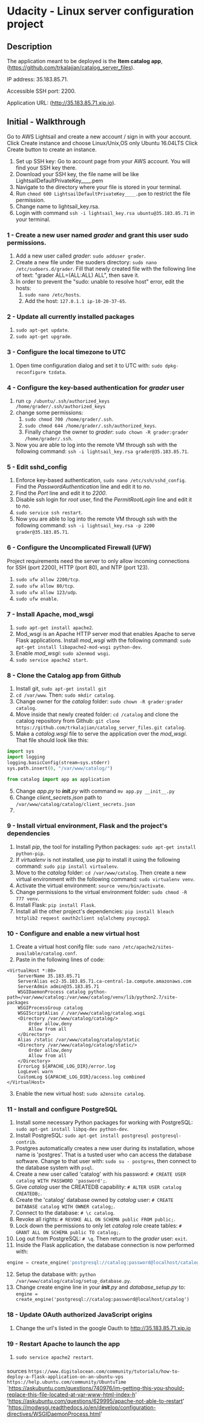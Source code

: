# Udacity - Linux server configuration project

## Description


The application meant to be deployed is the **Item catalog app**, (https://github.com/trkalajian/catalog_server_files).

IP address: 35.183.85.71.

Accessible SSH port: 2200.

Application URL: (http://35.183.85.71.xip.io).

## Initial - Walkthrough

Go to AWS Lightsail and create a new account / sign in with your account.
Click Create instance and choose Linux/Unix,OS only Ubuntu 16.04LTS
Click Create button to create an instance.

1. Set up SSH key: Go to account page from your AWS account. You will find your SSH key there.
2. Download your SSH key, the file name will be like LightsailDefaultPrivateKey____.pem
3. Navigate to the directory where your file is stored in your terminal.
4. Run `chmod 600 LightsailDefaultPrivateKey____.pem` to restrict the file permission.
5. Change name to lightsail_key.rsa.
6. Login with command `ssh -i lightsail_key.rsa ubuntu@35.183.85.71` in your terminal.

### 1 - Create a new user named *grader* and grant this user sudo permissions.

1. Add a new user called *grader*: `sudo adduser grader`.
2. Create a new file under the suoders directory: `sudo nano /etc/sudoers.d/grader`. Fill that newly created file with the following line of text: "grader ALL=(ALL:ALL) ALL", then save it.
3. In order to prevent the "sudo: unable to resolve host" error, edit the hosts:
	1. `sudo nano /etc/hosts`.
	2. Add the host: `127.0.1.1 ip-10-20-37-65`.

### 2 - Update all currently installed packages

1. `sudo apt-get update`.
2. `sudo apt-get upgrade`.

### 3 - Configure the local timezone to UTC

1. Open time configuration dialog and set it to UTC with: `sudo dpkg-reconfigure tzdata`.

### 4 - Configure the key-based authentication for *grader* user

1. run `cp /ubuntu/.ssh/authorized_keys /home/grader/.ssh/authorized_keys`
2. change some permissions:
	1. `sudo chmod 700 /home/grader/.ssh`.
	2. `sudo chmod 644 /home/grader/.ssh/authorized_keys`.
	3. Finally change the owner to *grader*: `sudo chown -R grader:grader /home/grader/.ssh`.
4. Now you are able to log into the remote VM through ssh with the following command: `ssh -i lightsail_key.rsa grader@35.183.85.71`.

### 5 - Edit sshd_config
1. Enforce key-based authentication, `sudo nano /etc/ssh/sshd_config`. Find the *PasswordAuthentication* line and edit it to *no*.
2. Find the *Port* line and edit it to *2200*.
3. Disable ssh login for *root* user, find the *PermitRootLogin* line and edit it to *no*.
4. `sudo service ssh restart`.
5. Now you are able to log into the remote VM through ssh with the following command: `ssh -i lightsail_key.rsa -p 2200 grader@35.183.85.71`.

### 6 - Configure the Uncomplicated Firewall (UFW)

Project requirements need the server to only allow incoming connections for SSH (port 2200), HTTP (port 80), and NTP (port 123).

1. `sudo ufw allow 2200/tcp`.
2. `sudo ufw allow 80/tcp`.
3. `sudo ufw allow 123/udp`.
4. `sudo ufw enable`.

### 7 - Install Apache, mod_wsgi

1. `sudo apt-get install apache2`.
2. Mod_wsgi is an Apache HTTP server mod that enables Apache to serve Flask applications. Install *mod_wsgi* with the following command: `sudo apt-get install libapache2-mod-wsgi python-dev`.
3. Enable *mod_wsgi*: `sudo a2enmod wsgi`.
3. `sudo service apache2 start`.

### 8 - Clone the Catalog app from Github
1. Install git, `sudo apt-get install git`
1. `cd /var/www`. Then: `sudo mkdir catalog`.
2. Change owner for the *catalog* folder: `sudo chown -R grader:grader catalog`.
3. Move inside that newly created folder: `cd /catalog` and clone the catalog repository from Github: `git clone https://github.com/trkalajian/catalog_server_files.git catalog`.
4. Make a *catalog.wsgi* file to serve the application over the *mod_wsgi*. That file should look like this:

```python
import sys
import logging
logging.basicConfig(stream=sys.stderr)
sys.path.insert(0, "/var/www/catalog/")

from catalog import app as application
```
5. Change *app.py* to *__init__.py* with command `mv app.py __init__.py`
6. Change *client_secrets.json* path to `/var/www/catalog/catalog/client_secrets.json`
7. 


### 9 - Install virtual environment, Flask and the project's dependencies

1. Install *pip*, the tool for installing Python packages: `sudo apt-get install python-pip`.
2. If *virtualenv* is not installed, use *pip* to install it using the following command: `sudo pip install virtualenv`.
3. Move to the *catalog* folder: `cd /var/www/catalog`. Then create a new virtual environment with the following command: `sudo virtualenv venv`.
4. Activate the virtual environment: `source venv/bin/activate`.
5. Change permissions to the virtual environment folder: `sudo chmod -R 777 venv`.
6. Install Flask: `pip install Flask`.
7. Install all the other project's dependencies: `pip install bleach httplib2 request oauth2client sqlalchemy psycopg2`. 

### 10 - Configure and enable a new virtual host

1. Create a virtual host conifg file: `sudo nano /etc/apache2/sites-available/catalog.conf`.
2. Paste in the following lines of code:
```
<VirtualHost *:80>
    ServerName 35.183.85.71
    ServerAlias ec2-35.183.85.71.ca-central-1a.compute.amazonaws.com
    ServerAdmin admin@35.183.85.71
    WSGIDaemonProcess catalog python-path=/var/www/catalog:/var/www/catalog/venv/lib/python2.7/site-packages
    WSGIProcessGroup catalog
    WSGIScriptAlias / /var/www/catalog/catalog.wsgi
    <Directory /var/www/catalog/catalog/>
        Order allow,deny
        Allow from all
    </Directory>
    Alias /static /var/www/catalog/catalog/static
    <Directory /var/www/catalog/catalog/static/>
        Order allow,deny
        Allow from all
    </Directory>
    ErrorLog ${APACHE_LOG_DIR}/error.log
    LogLevel warn
    CustomLog ${APACHE_LOG_DIR}/access.log combined
</VirtualHost>
```


3. Enable the new virtual host: `sudo a2ensite catalog`.


### 11 - Install and configure PostgreSQL

1. Install some necessary Python packages for working with PostgreSQL: `sudo apt-get install libpq-dev python-dev`.
2. Install PostgreSQL: `sudo apt-get install postgresql postgresql-contrib`.
3. Postgres automatically creates a new user during its installation, whose name is 'postgres'. That is a tusted user who can access the database software. Change to that user with: `sudo su - postgres`, then connect to the database system with `psql`.
4. Create a new user called 'catalog' with his password: `# CREATE USER catalog WITH PASSWORD 'password';`.
5. Give *catalog* user the CREATEDB capability: `# ALTER USER catalog CREATEDB;`.
6. Create the 'catalog' database owned by *catalog* user: `# CREATE DATABASE catalog WITH OWNER catalog;`.
7. Connect to the database: `# \c catalog`.
8. Revoke all rights: `# REVOKE ALL ON SCHEMA public FROM public;`.
9. Lock down the permissions to only let *catalog* role create tables: `# GRANT ALL ON SCHEMA public TO catalog;`.
10. Log out from PostgreSQL: `# \q`. Then return to the *grader* user: `exit`.
11. Inside the Flask application, the database connection is now performed with: 
```python
engine = create_engine('postgresql://catalog:password@localhost/catalog')
```
12. Setup the database with: `python /var/www/catalog/catalog/setup_database.py`.
13. Change create engine line in your *__init__.py* and *database_setup.py* to: `engine = create_engine('postgresql://catalog:password@localhost/catalog')`

### 18 - Update OAuth authorized JavaScript origins

1. Change the url's listed in the google Oauth to http://35.183.85.71.xip.io


### 19 - Restart Apache to launch the app
1. `sudo service apache2 restart`.

#### 
sources `https://www.digitalocean.com/community/tutorials/how-to-deploy-a-flask-application-on-an-ubuntu-vps`
	`https://help.ubuntu.com/community/UbuntuTime`
	`https://askubuntu.com/questions/740976/im-getting-this-you-should-replace-this-file-located-at-var-www-html-index-h'
	'https://askubuntu.com/questions/629995/apache-not-able-to-restart'
	'https://modwsgi.readthedocs.io/en/develop/configuration-directives/WSGIDaemonProcess.html'
